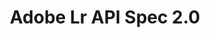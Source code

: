 ---
title: Adobe Lr API Spec 2.0
description: Adobe Lr API Spec 2.0
openAPISpec: https://raw.githubusercontent.com/AdobeDocs/lightroom-partner-apis/master/docs/swagger-manifest.json  
--- 